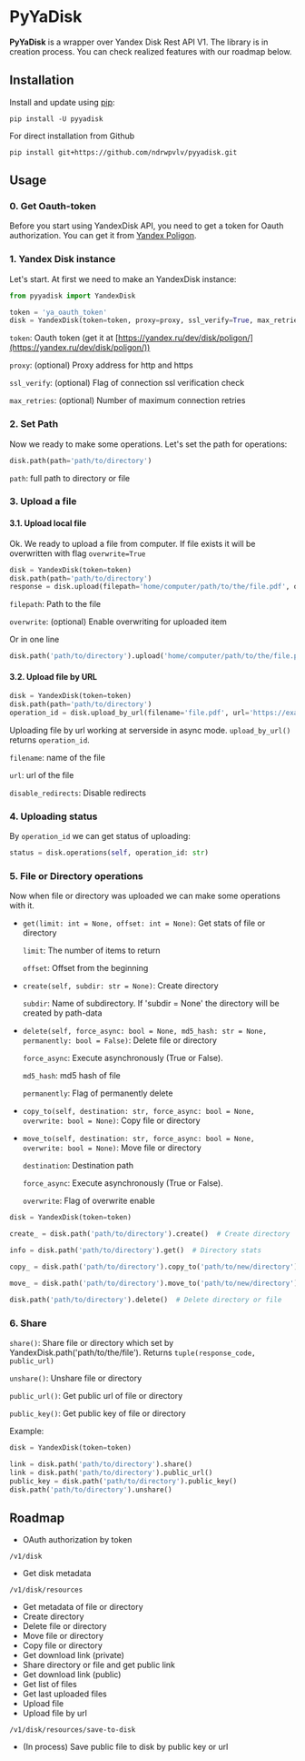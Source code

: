 # PyYaDisk
**PyYaDisk** is a wrapper over Yandex Disk Rest API V1. 
The library is in creation process. You can check realized features with our roadmap below. 

## Installation
Install and update using [pip](https://pip.pypa.io/en/stable/getting-started/):
```
pip install -U pyyadisk
```
For direct installation from Github
```
pip install git+https://github.com/ndrwpvlv/pyyadisk.git
```

## Usage

### 0. Get Oauth-token
Before you start using YandexDisk API, you need to get a token for Oauth authorization.
You can get it from [Yandex Poligon](https://yandex.ru/dev/disk/poligon/).

### 1. Yandex Disk instance
Let's start. At first we need to make an YandexDisk instance:
```python
from pyyadisk import YandexDisk

token = 'ya_oauth_token'
disk = YandexDisk(token=token, proxy=proxy, ssl_verify=True, max_retries=5)
```
`token`: Oauth token (get it at [https://yandex.ru/dev/disk/poligon/](https://yandex.ru/dev/disk/poligon/))

`proxy`: (optional) Proxy address for http and https

`ssl_verify`: (optional) Flag of connection ssl verification check

`max_retries`: (optional) Number of maximum connection retries


### 2. Set Path
Now we ready to make some operations. Let's set the path for operations:

```python
disk.path(path='path/to/directory')
```
`path`: full path to directory or file

### 3. Upload a file

#### 3.1. Upload local file
Ok. We ready to upload a file from computer. 
If file exists it will be overwritten with flag `overwrite=True`

```python
disk = YandexDisk(token=token)
disk.path(path='path/to/directory')
response = disk.upload(filepath='home/computer/path/to/the/file.pdf', overwrite=True)
```
`filepath`: Path to the file

`overwrite`: (optional) Enable overwriting for uploaded item

Or in one line
```python
disk.path('path/to/directory').upload('home/computer/path/to/the/file.pdf', overwrite=True)
```

#### 3.2. Upload file by URL
```python
disk = YandexDisk(token=token)
disk.path(path='path/to/directory')
operation_id = disk.upload_by_url(filename='file.pdf', url='https://example.com/file_1.pdf', disable_redirects=False)
```
Uploading file by url working at serverside in async mode. ```upload_by_url()``` returns `operation_id`.

`filename`: name of the file

`url`: url of the file

`disable_redirects`: Disable redirects

### 4. Uploading status
By `operation_id` we can get status of uploading:
```python
status = disk.operations(self, operation_id: str)
```

### 5. File or Directory operations
Now when file or directory was uploaded we can make some operations with it.

* `get(limit: int = None, offset: int = None)`: Get stats of file or directory

    `limit`: The number of items to return
    
    `offset`: Offset from the beginning


* `create(self, subdir: str = None)`: Create directory

    `subdir`: Name of subdirectory. If 'subdir = None' the directory will be created by path-data


* `delete(self, force_async: bool = None, md5_hash: str = None, permanently: bool = False)`: Delete file or directory
  
    `force_async`: Execute asynchronously (True or False).

    `md5_hash`: md5 hash of file

    `permanently`: Flag of permanently delete


* `copy_to(self, destination: str, force_async: bool = None, overwrite: bool = None)`: Copy file or directory
* `move_to(self, destination: str, force_async: bool = None, overwrite: bool = None)`: Move file or directory

    `destination`: Destination path

    `force_async`: Execute asynchronously (True or False).

    `overwrite`: Flag of overwrite enable


```python
disk = YandexDisk(token=token)

create_ = disk.path('path/to/directory').create()  # Create directory

info = disk.path('path/to/directory').get()  # Directory stats

copy_ = disk.path('path/to/directory').copy_to('path/to/new/directory')  # Copy from path='path/to/directory'

move_ = disk.path('path/to/directory').move_to('path/to/new/directory')  # Move from path='path/to/directory'

disk.path('path/to/directory').delete()  # Delete directory or file
```

### 6. Share

`share()`: Share file or directory which set by YandexDisk.path('path/to/the/file'). Returns `tuple(response_code, public_url)`

`unshare()`: Unshare file or directory

`public_url()`: Get public url of file or directory

`public_key()`: Get public key of file or directory

Example:

```python
disk = YandexDisk(token=token)

link = disk.path('path/to/directory').share()
link = disk.path('path/to/directory').public_url()
public_key = disk.path('path/to/directory').public_key()
disk.path('path/to/directory').unshare()
```

## Roadmap
* OAuth authorization by token

`/v1/disk`
* Get disk metadata

`/v1/disk/resources`
* Get metadata of file or directory
* Create directory
* Delete file or directory
* Move file or directory
* Copy file or directory
* Get download link (private)
* Share directory or file and get public link
* Get download link (public)
* Get list of files
* Get last uploaded files
* Upload file
* Upload file by url

`/v1/disk/resources/save-to-disk`
- (In process) Save public file to disk by public key or url